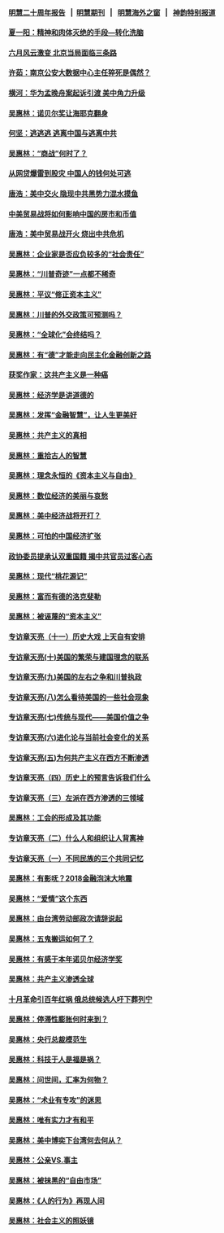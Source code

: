 #### [明慧二十周年报告](https://github.com/gfw-breaker/mh-reports/blob/master/README.md?t=07140336) &nbsp;&nbsp;|&nbsp;&nbsp;[明慧期刊](https://github.com/gfw-breaker/mh-qikan) &nbsp;&nbsp;|&nbsp;&nbsp; [明慧海外之窗](https://github.com/gfw-breaker/mh-news/blob/master/README.md?t=07140336) &nbsp;&nbsp;|&nbsp;&nbsp; [神韵特别报道](https://github.com/gfw-breaker/mh-news/blob/master/shenyun.md?t=07140336) 

#### [夏一阳：精神和肉体灭绝的手段—转化洗脑](../pages/nsc423/n11368250.md?t=07140336) 

#### [六月风云激变 北京当局面临三条路](../pages/nsc423/n11313668.md?t=07140336) 

#### [许茹：南京公安大数据中心主任猝死是偶然？](../pages/nsc423/n11064744.md?t=07140336) 

#### [横河：华为孟晚舟案起诉引渡 美中角力升级](../pages/nsc423/n11027230.md?t=07140336) 

#### [吴惠林：诺贝尔奖让海耶克翻身](../pages/nsc423/n10890049.md?t=07140336) 

#### [何坚：逃逃逃 逃离中国与逃离中共](../pages/nsc423/n10592891.md?t=07140336) 

#### [吴惠林：“商战”何时了？](../pages/nsc423/n10573558.md?t=07140336) 

#### [从网贷爆雷到股灾 中国人的钱何处可逃](../pages/nsc423/n10572800.md?t=07140336) 

#### [唐浩：美中交火 隐现中共黑势力混水摸鱼](../pages/nsc423/n10544040.md?t=07140336) 

#### [中美贸易战将如何影响中国的房市和币值](../pages/nsc423/n10543697.md?t=07140336) 

#### [唐浩：美中贸易战开火 烧出中共危机](../pages/nsc423/n10540126.md?t=07140336) 

#### [吴惠林：企业家是否应负较多的“社会责任”](../pages/nsc423/n10535022.md?t=07140336) 

#### [吴惠林：“川普奇迹”一点都不稀奇](../pages/nsc423/n10512808.md?t=07140336) 

#### [吴惠林：平议“修正资本主义”](../pages/nsc423/n10495724.md?t=07140336) 

#### [吴惠林：川普的外交政策可预测吗？](../pages/nsc423/n10462387.md?t=07140336) 

#### [吴惠林：“全球化”会终结吗？](../pages/nsc423/n10452838.md?t=07140336) 

#### [吴惠林：有“德”才能走向民主化金融创新之路](../pages/nsc423/n10432292.md?t=07140336) 

#### [获奖作家：这共产主义是一种癌](../pages/nsc423/n10431541.md?t=07140336) 

#### [吴惠林：经济学是讲道德的](../pages/nsc423/n10398014.md?t=07140336) 

#### [吴惠林：发挥“金融智慧”，让人生更美好](../pages/nsc423/n10375019.md?t=07140336) 

#### [吴惠林：共产主义的真相](../pages/nsc423/n10351394.md?t=07140336) 

#### [吴惠林：重拾古人的智慧](../pages/nsc423/n10337691.md?t=07140336) 

#### [吴惠林：理念永恒的《资本主义与自由》](../pages/nsc423/n10316274.md?t=07140336) 

#### [吴惠林：数位经济的美丽与哀愁](../pages/nsc423/n10292946.md?t=07140336) 

#### [吴惠林：美中经济战将开打？](../pages/nsc423/n10258825.md?t=07140336) 

#### [吴惠林：可怕的中国经济扩张](../pages/nsc423/n10219147.md?t=07140336) 

#### [政协委员提承认双重国籍 揭中共官员过客心态](../pages/nsc423/n10208809.md?t=07140336) 

#### [吴惠林：现代“桃花源记”](../pages/nsc423/n10185234.md?t=07140336) 

#### [吴惠林：富而有德的洛克斐勒](../pages/nsc423/n10142264.md?t=07140336) 

#### [吴惠林：被诬蔑的“资本主义”](../pages/nsc423/n10124816.md?t=07140336) 

#### [专访章天亮（十一）历史大戏 上天自有安排](../pages/nsc423/n10094905.md?t=07140336) 

#### [专访章天亮(十)美国的繁荣与建国理念的联系](../pages/nsc423/n10094899.md?t=07140336) 

#### [专访章天亮(九)美国的左右之争和川普执政](../pages/nsc423/n10094889.md?t=07140336) 

#### [专访章天亮(八)怎么看待美国的一些社会现象](../pages/nsc423/n10094857.md?t=07140336) 

#### [专访章天亮(七)传统与现代——美国价值之争](../pages/nsc423/n10093140.md?t=07140336) 

#### [专访章天亮(六)进化论与当前社会变化的关系](../pages/nsc423/n10092036.md?t=07140336) 

#### [专访章天亮(五)为何共产主义在西方不断渗透](../pages/nsc423/n10083620.md?t=07140336) 

#### [专访章天亮（四）历史上的预言告诉我们什么](../pages/nsc423/n10083606.md?t=07140336) 

#### [专访章天亮（三）左派在西方渗透的三领域](../pages/nsc423/n10081115.md?t=07140336) 

#### [吴惠林：工会的形成及其功能](../pages/nsc423/n10080633.md?t=07140336) 

#### [专访章天亮（二）什么人和组织让人背离神](../pages/nsc423/n10076637.md?t=07140336) 

#### [专访章天亮（一）不同民族的三个共同记忆](../pages/nsc423/n10074188.md?t=07140336) 

#### [吴惠林：有影呒？2018金融泡沫大地震](../pages/nsc423/n10040534.md?t=07140336) 

#### [吴惠林：“爱情”这个东西](../pages/nsc423/n10019423.md?t=07140336) 

#### [吴惠林：由台湾劳动部政次请辞说起](../pages/nsc423/n9979679.md?t=07140336) 

#### [吴惠林：五鬼搬运如何了？](../pages/nsc423/n9925338.md?t=07140336) 

#### [吴惠林：有感于本年诺贝尔经济学奖](../pages/nsc423/n9871883.md?t=07140336) 

#### [吴惠林：共产主义渗透全球](../pages/nsc423/n9812748.md?t=07140336) 

#### [十月革命引百年红祸 俄总统候选人吁下葬列宁](../pages/nsc423/n9810182.md?t=07140336) 

#### [吴惠林：停滞性膨胀何时来到？](../pages/nsc423/n9764136.md?t=07140336) 

#### [吴惠林：央行总裁模范生](../pages/nsc423/n9728134.md?t=07140336) 

#### [吴惠林：科技于人是福是祸？](../pages/nsc423/n9672982.md?t=07140336) 

#### [吴惠林：问世间，汇率为何物？](../pages/nsc423/n9621788.md?t=07140336) 

#### [吴惠林：“术业有专攻”的迷思](../pages/nsc423/n9580363.md?t=07140336) 

#### [吴惠林：唯有实力才有和平](../pages/nsc423/n9529599.md?t=07140336) 

#### [吴惠林：美中博奕下台湾何去何从？](../pages/nsc423/n9483598.md?t=07140336) 

#### [吴惠林：公亲VS.事主](../pages/nsc423/n9425637.md?t=07140336) 

#### [吴惠林：被抹黑的“自由市场”](../pages/nsc423/n9351545.md?t=07140336) 

#### [吴惠林：《人的行为》再现人间](../pages/nsc423/n9296339.md?t=07140336) 

#### [吴惠林：社会主义的照妖镜](../pages/nsc423/n9243460.md?t=07140336) 

